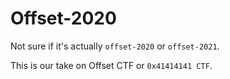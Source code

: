 # Offset-2020

Not sure if it's actually `offset-2020` or `offset-2021`.

This is our take on Offset CTF or `0x41414141 CTF`.